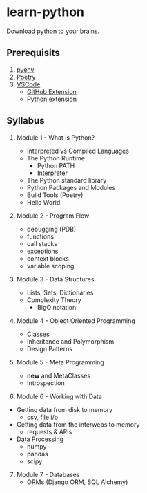 # learn-python
Download python to your brains.


## Prerequisits

1. [pyenv](https://github.com/pyenv/pyenv)
2. [Poetry](https://python-poetry.org/)
3. [VSCode](https://code.visualstudio.com/)
    - [GitHub Extension](https://code.visualstudio.com/docs/sourcecontrol/github)
    - [Python extension](https://marketplace.visualstudio.com/items?itemName=ms-python.python)


## Syllabus

1. Module 1 - What is Python?

    - Interpreted vs Compiled Languages
    - The Python Runtime
        - Python PATH
        - [Interpreter](https://opensource.com/article/18/4/introduction-python-bytecode)
    - The Python standard library
    - Python Packages and Modules
    - Build Tools (Poetry)
    - Hello World

2. Module 2 - Program Flow
    - debugging (PDB)
    - functions
    - call stacks
    - exceptions
    - context blocks
    - variable scoping

3. Module 3 - Data Structures
    - Lists, Sets, Dictionaries
    - Complexity Theory
      - BigO notation

4. Module 4 - Object Oriented Programming
    - Classes
    - Inheritance and Polymorphism
    - Design Patterns

5. Module 5 - Meta Programming
    - __new__ and MetaClasses
    - Introspection

6. Module 6 - Working with Data

  - Getting data from disk to memory
    - csv, file i/o
  - Getting data from the interwebs to memory
    - requests & APIs
  - Data Processing
    - numpy
    - pandas
    - scipy

7. Module 7 - Databases
   - ORMs (Django ORM, SQL Alchemy)
